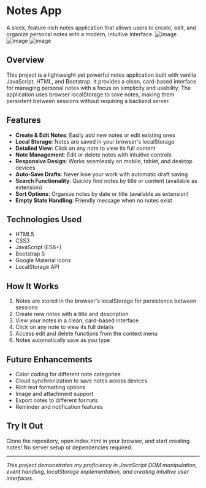 # Notes App

A sleek, feature-rich notes application that allows users to create, edit, and organize personal notes with a modern, intuitive interface.
![image](https://github.com/user-attachments/assets/7e81420a-4abf-4dab-bb36-9922a5d829b3)
![image](https://github.com/user-attachments/assets/d7c4f4b9-334d-4b55-ad43-d47446b2a460)
![image](https://github.com/user-attachments/assets/794fae69-5d17-45d6-895f-cc92dd0b5f3d)




## Overview

This project is a lightweight yet powerful notes application built with vanilla JavaScript, HTML, and Bootstrap. It provides a clean, card-based interface for managing personal notes with a focus on simplicity and usability. The application uses browser localStorage to save notes, making them persistent between sessions without requiring a backend server.

## Features

- **Create & Edit Notes**: Easily add new notes or edit existing ones
- **Local Storage**: Notes are saved in your browser's localStorage
- **Detailed View**: Click on any note to view its full content
- **Note Management**: Edit or delete notes with intuitive controls
- **Responsive Design**: Works seamlessly on mobile, tablet, and desktop devices
- **Auto-Save Drafts**: Never lose your work with automatic draft saving
- **Search Functionality**: Quickly find notes by title or content (available as extension)
- **Sort Options**: Organize notes by date or title (available as extension)
- **Empty State Handling**: Friendly message when no notes exist

## Technologies Used

- HTML5
- CSS3
- JavaScript (ES6+)
- Bootstrap 5
- Google Material Icons
- LocalStorage API

## How It Works

1. Notes are stored in the browser's localStorage for persistence between sessions
2. Create new notes with a title and description
3. View your notes in a clean, card-based interface
4. Click on any note to view its full details
5. Access edit and delete functions from the context menu
6. Notes automatically save as you type

## Future Enhancements

- Color coding for different note categories
- Cloud synchronization to save notes across devices
- Rich text formatting options
- Image and attachment support
- Export notes to different formats
- Reminder and notification features

## Try It Out

Clone the repository, open index.html in your browser, and start creating notes! No server setup or dependencies required.

---

*This project demonstrates my proficiency in JavaScript DOM manipulation, event handling, localStorage implementation, and creating intuitive user interfaces.*